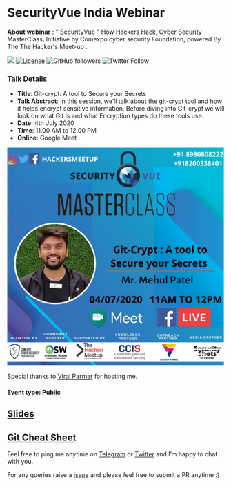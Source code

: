 #  SecurityVue India Webinar

**About webinar** : " SecurityVue " How Hackers Hack, Cyber Security MasterClass, Initiative by Comexpo cyber security Foundation, powered By The The Hacker's Meet-up . 

[![](https://img.shields.io/badge/Mehul-Patel-brightgreen.svg?colorB=00ff00)](https://www.rowdymehul.com)
[![License](https://img.shields.io/badge/License-Apache%202.0-blue.svg)](https://opensource.org/licenses/Apache-2.0)
![GitHub followers](https://img.shields.io/github/followers/rowdymehul?style=social)
![Twitter Follow](https://img.shields.io/twitter/follow/rowdymehul?style=social)


### Talk Details 

* **Title**: Git-crypt: A tool to Secure your Secrets
* **Talk Abstract**: In this session, we’ll talk about the git-crypt tool and how it helps encrypt sensitive information. Before diving into Git-crypt we will look on what Git is and what Encryption types do these tools use.
* **Date**: 4th July 2020
* **Time**: 11.00 AM to 12.00 PM
* **Online**: Google Meet

![](images/Mehul_Patel.jpeg)

Special thanks to [Viral Parmar](https://twitter.com/viralparmarhack) for hosting me.

#### Event type: Public

<h2><a href="https://speakerdeck.com/rowdymehul/git-crypt-a-tool-to-secure-your-secrets">Slides</a></h2>
<h2><a href="https://gist.github.com/rowdymehul/79adfda0bbe5299ab551c772f8b21a8d">Git Cheat Sheet</a></h2>


Feel free to ping me anytime on [Telegram](http://telegram.me/rowdymehul) or [Twitter](http://twitter.com/rowdymehul) and I’m happy to chat with you.

For any queries raise a [issue](https://github.com/rowdymehul/SecurityVue-India-Webinar/issues) and please feel free to submit a PR anytime :)

